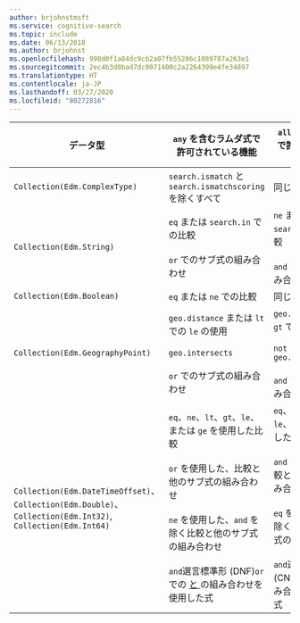 ```yaml
---
author: brjohnstmsft
ms.service: cognitive-search
ms.topic: include
ms.date: 06/13/2018
ms.author: brjohnst
ms.openlocfilehash: 998d0f1a84dc9cb2a07fb55286c1089787a263e1
ms.sourcegitcommit: 2ec4b3d0bad7dc0071400c2a2264399e4fe34897
ms.translationtype: HT
ms.contentlocale: ja-JP
ms.lasthandoff: 03/27/2020
ms.locfileid: "80272816"
---
```

| データ型 | `any` を含むラムダ式で許可されている機能 | `all` を含むラムダ式で許可されている機能 |
|---|---|---|
| `Collection(Edm.ComplexType)` | `search.ismatch` と `search.ismatchscoring` を除くすべて | 同じ |
| `Collection(Edm.String)` | `eq` または `search.in` での比較 <br/><br/> `or` でのサブ式の組み合わせ | `ne` または `not search.in()` での比較 <br/><br/> `and` でのサブ式の組み合わせ |
| `Collection(Edm.Boolean)` | `eq` または `ne` での比較 | 同じ |
| `Collection(Edm.GeographyPoint)` | `geo.distance` または `lt` での `le` の使用 <br/><br/> `geo.intersects` <br/><br/> `or` でのサブ式の組み合わせ | `geo.distance` または `gt` での `ge` の使用 <br/><br/> `not geo.intersects(...)` <br/><br/> `and` でのサブ式の組み合わせ |
| `Collection(Edm.DateTimeOffset)`、`Collection(Edm.Double)`、`Collection(Edm.Int32)`, `Collection(Edm.Int64)` | `eq`、`ne`、`lt`、`gt`、`le`、または `ge` を使用した比較 <br/><br/> `or` を使用した、比較と他のサブ式の組み合わせ <br/><br/> `ne` を使用した、`and` を除く比較と他のサブ式の組み合わせ <br/><br/> `and`選言標準形 (DNF)`or` での [ と ](https://en.wikipedia.org/wiki/Disjunctive_normal_form) の組み合わせを使用した式 | `eq`、`ne`、`lt`、`gt`、`le`、または `ge` を使用した比較 <br/><br/> `and` を使用した、比較と他のサブ式の組み合わせ <br/><br/> `eq` を使用した、`or` を除く比較と他のサブ式の組み合わせ <br/><br/> `and`連言標準形 (CNF)`or` での [ と ](https://en.wikipedia.org/wiki/Conjunctive_normal_form) の組み合わせを使用した式 |
